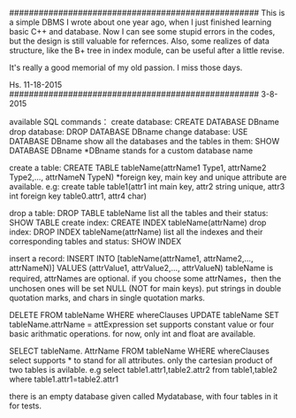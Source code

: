 ###################################################
This is a simple DBMS I wrote about one year ago, when I just finished learning basic C++ and database.
Now I can see some stupid errors in the codes, but the design is still valuable for refernces.
Also, some realizes of data structure, like the B+ tree in index module, can be useful after a little revise.

It's really a good memorial of my old passion. I miss those days.

Hs.
11-18-2015
###################################################
3-8-2015

available SQL commands：
create database: CREATE DATABASE DBname
drop database: DROP DATABASE DBname
change database: USE DATABASE DBname
show all the databases and the tables in them: SHOW DATABASE DBname
*DBname stands for a custom database name

create a table: CREATE TABLE tableName(attrName1 Type1, attrName2 Type2,…, attrNameN TypeN)
*foreign key, main key and unique attribute are available.
e.g: create table table1(attr1 int main key, attr2 string unique, attr3 int foreign key table0.attr1, attr4 char)

drop a table: DROP TABLE tableName
list all the tables and their status: SHOW TABLE
create index: CREATE INDEX tableName(attrName)
drop index: DROP INDEX tableName(attrName)
list all the indexes and their corresponding tables and status: SHOW INDEX

insert a record: INSERT INTO  [tableName(attrName1, attrName2,…, attrNameN)] VALUES (attrValue1, attrValue2,…, attrValueN)
tableName is required, attrNames are optional. if you choose some attrNames，then the unchosen ones will be set NULL (NOT for main keys).
put strings in double quotation marks, and chars in single quotation marks.

DELETE FROM  tableName  WHERE  whereClauses
UPDATE  tableName  SET  tableName.attrName = attExpression
set supports constant value or four basic arithmatic operations. for now, only int and float are available.

SELECT  tableName. AttrName  FROM  tableName  WHERE  whereClauses
select supports * to stand for all attributes. only the cartesian product of two tables is avilable.
e.g select table1.attr1,table2.attr2 from table1,table2 where table1.attr1=table2.attr1


there is an empty database given called Mydatabase, with four tables in it for tests.